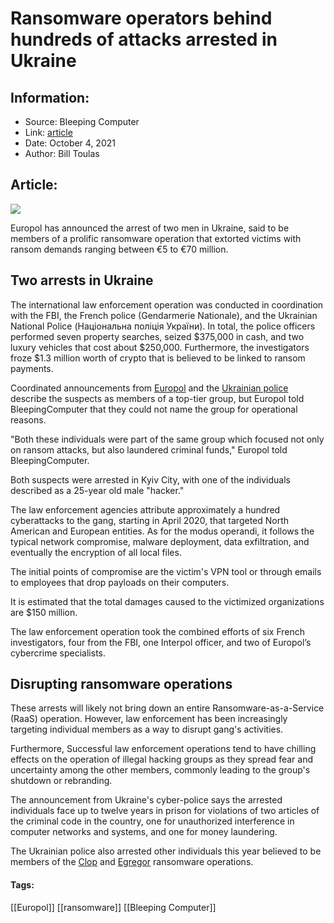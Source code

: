 # Ransomware operators behind hundreds of attacks arrested in Ukraine
### 

## Information:
+ Source: Bleeping Computer
+ Link: [article](https://www.bleepingcomputer.com/news/security/ransomware-operators-behind-hundreds-of-attacks-arrested-in-ukraine/)
+ Date: October 4, 2021
+ Author: Bill Toulas


## Article:
![](https://www.bleepstatic.com/content/hl-images/2020/12/18/Europol.jpg?rand=890969212)


Europol has announced the arrest of two men in Ukraine, said to be members of a prolific ransomware operation that extorted victims with ransom demands ranging between €5 to €70 million.


Two arrests in Ukraine
----------------------


The international law enforcement operation was conducted in coordination with the FBI, the French police (Gendarmerie Nationale), and the Ukrainian National Police (Національна поліція України). In total, the police officers performed seven property searches, seized $375,000 in cash, and two luxury vehicles that cost about $250,000. Furthermore, the investigators froze $1.3 million worth of crypto that is believed to be linked to ransom payments.


Coordinated announcements from [Europol](https://www.europol.europa.eu/newsroom/news/ransomware-gang-arrested-in-ukraine-europol%E2%80%99s-support) and the [Ukrainian police](https://www.cyberpolice.gov.ua/news/kiberpoliczejski-vykryly-ukrayinskogo-xakera-u-zdijsnenni-virusnyx-atak-na-ponad--inozemnyx-kompanij-2642/) describe the suspects as members of a top-tier group, but Europol told BleepingComputer that they could not name the group for operational reasons.


"Both these individuals were part of the same group which focused not only on ransom attacks, but also laundered criminal funds," Europol told BleepingComputer.


Both suspects were arrested in Kyiv City, with one of the individuals described as a 25-year old male "hacker."


The law enforcement agencies attribute approximately a hundred cyberattacks to the gang, starting in April 2020, that targeted North American and European entities. As for the modus operandi, it follows the typical network compromise, malware deployment, data exfiltration, and eventually the encryption of all local files.


The initial points of compromise are the victim's VPN tool or through emails to employees that drop payloads on their computers.


It is estimated that the total damages caused to the victimized organizations are $150 million.


The law enforcement operation took the combined efforts of six French investigators, four from the FBI, one Interpol officer, and two of Europol’s cybercrime specialists.



Disrupting ransomware operations
--------------------------------


These arrests will likely not bring down an entire Ransomware-as-a-Service (RaaS) operation. However, law enforcement has been increasingly targeting individual members as a way to disrupt gang's activities.


Furthermore, Successful law enforcement operations tend to have chilling effects on the operation of illegal hacking groups as they spread fear and uncertainty among the other members, commonly leading to the group's shutdown or rebranding.


The announcement from Ukraine's cyber-police says the arrested individuals face up to twelve years in prison for violations of two articles of the criminal code in the country, one for unauthorized interference in computer networks and systems, and one for money laundering.


The Ukrainian police also arrested other individuals this year believed to be members of the [Clop](https://www.bleepingcomputer.com/news/security/ukraine-arrests-clop-ransomware-gang-members-seizes-servers/) and [Egregor](https://www.bleepingcomputer.com/news/security/egregor-ransomware-affiliates-arrested-by-ukrainian-french-police/) ransomware operations.




#### Tags:
[[Europol]] [[ransomware]] [[Bleeping Computer]]
